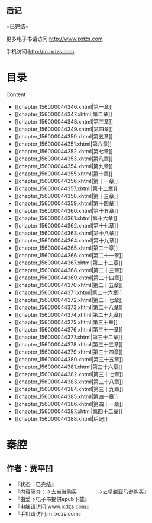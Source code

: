   

## 后记

=已完结=

更多电子书请访问:http://www.ixdzs.com

手机访问:http://m.ixdzs.com

  

# 目录  
Content

- [[chapter_156000044346.xhtml\|第一章]]
- [[chapter_156000044347.xhtml\|第二章]]
- [[chapter_156000044348.xhtml\|第三章]]
- [[chapter_156000044349.xhtml\|第四章]]
- [[chapter_156000044350.xhtml\|第五章]]
- [[chapter_156000044351.xhtml\|第六章]]
- [[chapter_156000044352.xhtml\|第七章]]
- [[chapter_156000044353.xhtml\|第八章]]
- [[chapter_156000044354.xhtml\|第九章]]
- [[chapter_156000044355.xhtml\|第十章]]
- [[chapter_156000044356.xhtml\|第十一章]]
- [[chapter_156000044357.xhtml\|第十二章]]
- [[chapter_156000044358.xhtml\|第十三章]]
- [[chapter_156000044359.xhtml\|第十四章]]
- [[chapter_156000044360.xhtml\|第十五章]]
- [[chapter_156000044361.xhtml\|第十六章]]
- [[chapter_156000044362.xhtml\|第十七章]]
- [[chapter_156000044363.xhtml\|第十八章]]
- [[chapter_156000044364.xhtml\|第十九章]]
- [[chapter_156000044365.xhtml\|第二十章]]
- [[chapter_156000044366.xhtml\|第二十一章]]
- [[chapter_156000044367.xhtml\|第二十二章]]
- [[chapter_156000044368.xhtml\|第二十三章]]
- [[chapter_156000044369.xhtml\|第二十四章]]
- [[chapter_156000044370.xhtml\|第二十五章]]
- [[chapter_156000044371.xhtml\|第二十六章]]
- [[chapter_156000044372.xhtml\|第二十七章]]
- [[chapter_156000044373.xhtml\|第二十八章]]
- [[chapter_156000044374.xhtml\|第二十九章]]
- [[chapter_156000044375.xhtml\|第三十章]]
- [[chapter_156000044376.xhtml\|第三十一章]]
- [[chapter_156000044377.xhtml\|第三十二章]]
- [[chapter_156000044378.xhtml\|第三十三章]]
- [[chapter_156000044379.xhtml\|第三十四章]]
- [[chapter_156000044380.xhtml\|第三十五章]]
- [[chapter_156000044381.xhtml\|第三十六章]]
- [[chapter_156000044382.xhtml\|第三十七章]]
- [[chapter_156000044383.xhtml\|第三十八章]]
- [[chapter_156000044384.xhtml\|第三十九章]]
- [[chapter_156000044385.xhtml\|第四十章]]
- [[chapter_156000044386.xhtml\|第四十一章]]
- [[chapter_156000044387.xhtml\|第四十二章]]
- [[chapter_156000044388.xhtml\|后记]]

  

# 秦腔

## 作者：贾平凹

- 『状态：已完结』
- 『内容简介：→去当当购买　　　　→去卓越亚马逊购买』
- 『由爱下电子书提供epub下载』
- 『电脑请访问:www.ixdzs.com』
- 『手机请访问:m.ixdzs.com』